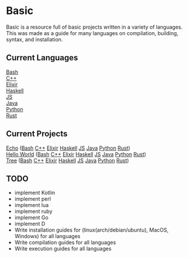 # Basic
Basic is a resource full of basic projects written in a variety of languages.
<br />
This was made as a guide for many languages on compilation, building, syntax, and installation.

## Current Languages
[Bash](bash)
<br />
[C++](cpp)
<br />
[Elixir](elixir)
<br />
[Haskell](haskell)
<br />
[JS](js)
<br />
[Java](java)
<br />
[Python](python)
<br />
[Rust](rust)
<br />


## Current Projects
[Echo](project_descriptors/ECHO.md) ([Bash](bash/echo/echo.sh) [C++](cpp/echo/src/echo.cpp) [Elixir](elixir/echo/Echo.ex) [Haskell](haskell/echo/Echo.hs) [JS](js/echo/echo.js) [Java](java/echo/src/main/java/com/github/coreyshupe/echo/Echo.java) [Python](python/echo/echo.py) [Rust](rust/echo/echo.rs))
<br />
[Hello World](project_descriptors/HELLO_WORLD.md) ([Bash](bash/hello_world/hello_world.sh) [C++](cpp/hello_world/src/hello_world.cpp) [Elixir](elixir/hello_world/HelloWorld.ex) [Haskell](haskell/hello_world/HelloWorld.hs) [JS](js/hello_world/hello_world.js) [Java](java/hello_world/src/main/java/com/github/coreyshupe/helloworld/HelloWorld.java) [Python](python/hello_world/hello_world.py) [Rust](rust/hello_world/hello_world.rs))
<br />
[Tree](project_descriptors/TREE.md) ([Bash](bash/tree/tree.sh) [C++](cpp/tree/src/tree.cpp) [Elixir](elixir/tree/Tree.ex) [Haskell](haskell/tree/Tree.hs) [JS](js/tree/tree.js) [Java](java/tree/src/main/java/com/github/coreyshupe/tree/Tree.java) [Python](python/tree/tree.py) [Rust](rust/tree/tree.rs))
<br />


## TODO
- implement Kotlin
- implement perl
- implement lua
- implement ruby
- implement Go
- implement D
- Write installation guides for (linux(arch/debian/ubuntu), MacOS, Windows) for all languages
- Write compilation guides for all languages
- Write execution guides for all languages
